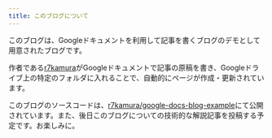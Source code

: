 ```yaml
---
title: このブログについて
---
```

このブログは、Googleドキュメントを利用して記事を書くブログのデモとして用意されたブログです。

作者である[r7kamura](https://github.com/r7kamura)がGoogleドキュメントで記事の原稿を書き、Googleドライブ上の特定のフォルダに入れることで、自動的にページが作成・更新されています。

このブログのソースコードは、[r7kamura/google-docs-blog-example](https://github.com/r7kamura/google-docs-blog-example)にて公開されています。また、後日このブログについての技術的な解説記事を投稿する予定です。お楽しみに。
